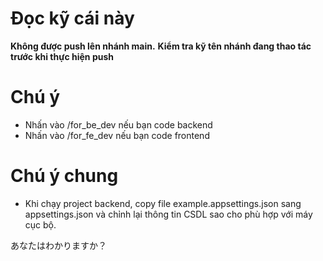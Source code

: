 # Đọc kỹ cái này
**Không được push lên nhánh main.**
**Kiểm tra kỹ tên nhánh đang thao tác trước khi thực hiện push**

# Chú ý
- Nhấn vào /for_be_dev nếu bạn code backend
- Nhấn vào /for_fe_dev nếu bạn code frontend

# Chú ý chung
- Khi chạy project backend, copy file example.appsettings.json sang appsettings.json và chỉnh lại thông tin CSDL sao cho phù hợp với máy cục bộ.

あなたはわかりますか？